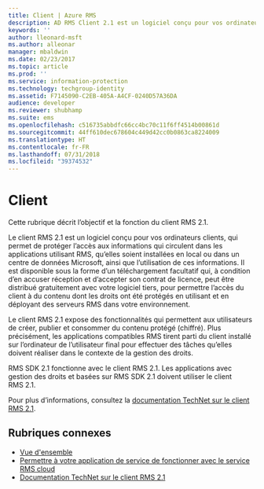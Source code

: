 ```yaml
---
title: Client | Azure RMS
description: AD RMS Client 2.1 est un logiciel conçu pour vos ordinateurs clients, qui permet de protéger l’accès aux informations et leur utilisation.
keywords: ''
author: lleonard-msft
ms.author: alleonar
manager: mbaldwin
ms.date: 02/23/2017
ms.topic: article
ms.prod: ''
ms.service: information-protection
ms.technology: techgroup-identity
ms.assetid: F7145090-C2EB-405A-A4CF-0240D57A36DA
audience: developer
ms.reviewer: shubhamp
ms.suite: ems
ms.openlocfilehash: c516735abbdfc66cc4bc70c11f6ff4514b00861d
ms.sourcegitcommit: 44ff610dec678604c449d42cc0b0863ca8224009
ms.translationtype: HT
ms.contentlocale: fr-FR
ms.lasthandoff: 07/31/2018
ms.locfileid: "39374532"
---
```

# <a name="client"></a>Client

Cette rubrique décrit l’objectif et la fonction du client RMS 2.1.

Le client RMS 2.1 est un logiciel conçu pour vos ordinateurs clients, qui permet de protéger l’accès aux informations qui circulent dans les applications utilisant RMS, qu’elles soient installées en local ou dans un centre de données Microsoft, ainsi que l’utilisation de ces informations. Il est disponible sous la forme d’un téléchargement facultatif qui, à condition d’en accuser réception et d’accepter son contrat de licence, peut être distribué gratuitement avec votre logiciel tiers, pour permettre l’accès du client à du contenu dont les droits ont été protégés en utilisant et en déployant des serveurs RMS dans votre environnement.

Le client RMS 2.1 expose des fonctionnalités qui permettent aux utilisateurs de créer, publier et consommer du contenu protégé (chiffré). Plus précisément, les applications compatibles RMS tirent parti du client installé sur l’ordinateur de l’utilisateur final pour effectuer des tâches qu’elles doivent réaliser dans le contexte de la gestion des droits.

RMS SDK 2.1 fonctionne avec le client RMS 2.1. Les applications avec gestion des droits et basées sur RMS SDK 2.1 doivent utiliser le client RMS 2.1.

Pour plus d’informations, consultez la [documentation TechNet sur le client RMS 2.1](https://TechNet.Microsoft.Com/library/jj159267(WS.10).aspx).

## <a name="related-topics"></a>Rubriques connexes

* [Vue d'ensemble](ad-rms-overview.md)
* [Permettre à votre application de service de fonctionner avec le service RMS cloud](how-to-use-file-api-with-aadrm-cloud.md)
* [Documentation TechNet sur le client RMS 2.1](https://technet.microsoft.com/library/jj159267(WS.10).aspx)
